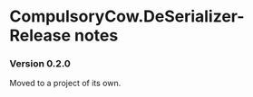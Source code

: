 CompulsoryCow.DeSerializer- Release notes
====================

### Version 0.2.0
Moved to a project of its own.
